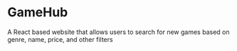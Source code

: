# GameHub
A React based website that allows users to search for new games based on genre, name, price, and other filters
